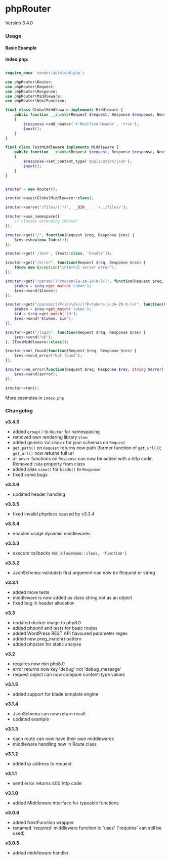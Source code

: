# phpRouter

Version 3.4.0

### Usage

#### Basic Example

**index.php:**

```php

require_once 'vendor/autoload.php';

use phpRouter\Router;
use phpRouter\Request;
use phpRouter\Response;
use phpRouter\Middleware;
use phpRouter\NextFunction;

final class GlobalMiddleware implements Middleware {
    public function __invoke(Request $request, Response $response, NextFunction $next): void
    {
        $response->add_header('X-Modified-Header', 'true');
        $next();
    }
}

final class TestMiddleware implements Middleware {
    public function __invoke(Request $request, Response $response, NextFunction $next): void
    {
        $response->set_content_type('application/json');
        $next();
    }
}


$router = new Router();

$router->uses(GlobalMiddleware::class);

$router->serve("/files/(.*)", __DIR__ . '/../files/');

$router->use_namespace([
    // classes extending IRouter
]);

$router->get("/", function(Request $req, Response $res) {
    $res->show(new Index());
});

$router->get('/test', [Test::class, 'handle']);

$router->get("/error", function(Request $req, Response $res) {
    throw new Exception("internal server error");
});

$router->get("/param/(?P<token>[a-zA-Z0-9-]+)", function(Request $req, Response $res) {
    $token = $req->get_match('token');
    $res->send($token);
});

$router->get("/params/(?P<id>\d+)/(?P<token>[a-zA-Z0-9-]+)", function(Request $req, Response $res) {
    $token = $req->get_match('token');
    $id = $req->get_match('id');
    $res->send("$token: $id");
});

$router->get("/login", function(Request $req, Response $res) {
    $res->send("ok");
}, [TestMiddleware::class]);

$router->not_found(function(Request $req, Response $res) {
    $res->send_error("Not found");
});

$router->on_error(function(Request $req, Response $res, string $error) {
    $res->send($error);
});

$router->run();

```

More examples in ``index.php``

### Changelog

**v3.4.0**
* added ``group()`` to ``Router`` for namespacing
* removed own rendering library ``View``
* added generic ``Validator`` for json schemas on ``Request``
* ``get_path()`` on  ``Request`` returns now path (former function of ``get_url()``); ``get_url()`` now returns full url
* all ``never`` functions on ``Response`` can now be added with a http code. Removed ``code`` property from class
* added alias ``view()`` for ``blade()`` to ``Response``
* fixed some bugs

**v3.3.6**
* updated header handling

**v3.3.5**
* fixed invalid phpdocs caused by v3.3.4

**v3.3.4**

* enabled usage dynamic middlewares

**v3.3.3**

* execute callbacks via ``[ClassName::class, 'function']``

**v3.3.2**

* JsonSchema::validate() first argument can now be Request or string

**v3.3.1**

* added more tests
* middleware is now added as class string not as an object
* fixed bug in header allocation

**v3.3**

* updated docker image to php8.0
* added phpunit and tests for basic routes
* added WordPress REST API flavoured parameter regex
* added new preg_match() pattern
* added phpstan for static analyse

**v3.2**

* requires now min php8.0
* error returns now key 'debug' not 'debug_message'
* request object can now compare content-type values

**v3.1.5**

* added support for blade template engine

**v3.1.4**

* JsonSchema can now return result
* updated example

**v3.1.3**

* each route can now have their own middlewares
* middleware handling now in Route class

**v3.1.2**

* added ip address to request

**v3.1.1**

* send error returns 400 http code

**v3.1.0**

* added Middleware interface for typeable functions

**v3.0.6**

* added NextFunction wrapper
* renamed 'requires' middleware function to 'uses' ('requires' can still be used)

**v3.0.5**

* added middleware handler